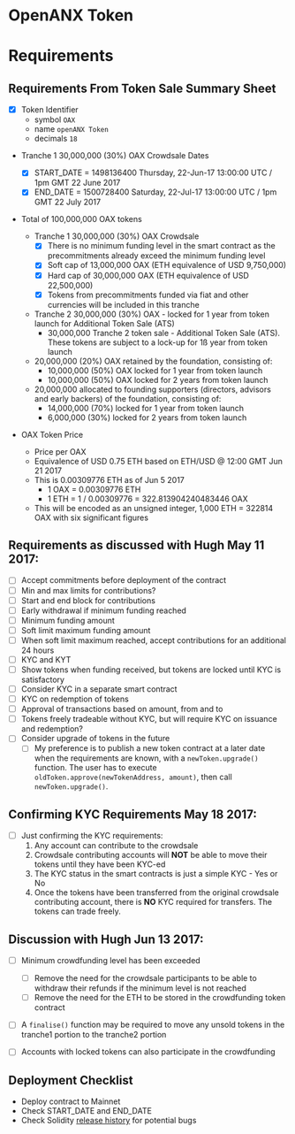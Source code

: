 # OpenANX Token

# Requirements

## Requirements From Token Sale Summary Sheet

* [x] Token Identifier
  * symbol `OAX`
  * name `openANX Token`
  * decimals `18`

* Tranche 1 30,000,000 (30%) OAX Crowdsale Dates
  * [x] START_DATE = 1498136400 Thursday, 22-Jun-17 13:00:00 UTC / 1pm GMT 22 June 2017
  * [x] END_DATE = 1500728400 Saturday, 22-Jul-17 13:00:00 UTC / 1pm GMT 22 July 2017

* Total of 100,000,000 OAX tokens
  * Tranche 1 30,000,000 (30%) OAX Crowdsale
    * [x] There is no minimum funding level in the smart contract as the precommitments already exceed the minimum funding level
    * [x] Soft cap of 13,000,000 OAX (ETH equivalence of USD 9,750,000)
    * [x] Hard cap of 30,000,000 OAX (ETH equivalence of USD 22,500,000)
    * [x] Tokens from precommitments funded via fiat and other currencies will be included in this tranche 
  * Tranche 2 30,000,000 (30%) OAX - locked for 1 year from token launch for Additional Token Sale (ATS)
    * 30,000,000 Tranche 2 token sale - Additional Token Sale (ATS). These tokens are subject to a lock-up for 1ß year from token launch
  * 20,000,000 (20%) OAX retained by the foundation, consisting of:
    * 10,000,000 (50%) OAX locked for 1 year from token launch
    * 10,000,000 (50%) OAX locked for 2 years from token launch
  * 20,000,000 allocated to founding supporters (directors, advisors and early backers) of the foundation, consisting of:
    * 14,000,000 (70%) locked for 1 year from token launch
    * 6,000,000 (30%) locked for 2 years from token launch

* OAX Token Price
  * Price per OAX
  * Equivalence of USD 0.75 ETH based on ETH/USD @ 12:00 GMT Jun 21 2017
  * This is 0.00309776 ETH as of Jun 5 2017
    * 1 OAX = 0.00309776 ETH
    * 1 ETH = 1 / 0.00309776 = 322.813904240483446 OAX
  * This will be encoded as an unsigned integer, 1,000 ETH = 322814 OAX with six significant figures 


## Requirements as discussed with Hugh May 11 2017:

* [ ] Accept commitments before deployment of the contract
* [ ] Min and max limits for contributions?
* [ ] Start and end block for contributions
* [ ] Early withdrawal if minimum funding reached
* [ ] Minimum funding amount
* [ ] Soft limit maximum funding amount
* [ ] When soft limit maximum reached, accept contributions for an additional 24 hours
* [ ] KYC and KYT
* [ ] Show tokens when funding received, but tokens are locked until KYC is satisfactory
* [ ] Consider KYC in a separate smart contract 
* [ ] KYC on redemption of tokens
* [ ] Approval of transactions based on amount, from and to
* [ ] Tokens freely tradeable without KYC, but will require KYC on issuance and redemption?
* [ ] Consider upgrade of tokens in the future
  * [ ] My preference is to publish a new token contract at a later date when the requirements are known, with a `newToken.upgrade()` function. The user has to execute `oldToken.approve(newTokenAddress, amount)`, then call `newToken.upgrade()`.
  
## Confirming KYC Requirements May 18 2017:

* [ ] Just confirming the KYC requirements:
  1. Any account can contribute to the crowdsale
  2. Crowdsale contributing accounts will **NOT** be able to move their tokens until they have been KYC-ed
  3. The KYC status in the smart contracts is just a simple KYC - Yes or No
  4. Once the tokens have been transferred from the original crowdsale contributing account, there is **NO** KYC required for transfers. The tokens can trade freely.

## Discussion with Hugh Jun 13 2017:

* [ ] Minimum crowdfunding level has been exceeded
  * [ ] Remove the need for the crowdsale participants to be able to withdraw their refunds if the minimum level is not reached
  * [ ] Remove the need for the ETH to be stored in the crowdfunding token contract
* [ ] A `finalise()` function may be required to move any unsold tokens in the tranche1 portion to the tranche2 portion
* [ ] Accounts with locked tokens can also participate in the crowdfunding



## Deployment Checklist

* Deploy contract to Mainnet
* Check START_DATE and END_DATE
* Check Solidity [release history](https://github.com/ethereum/solidity/releases) for potential bugs 
